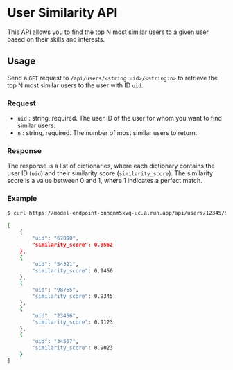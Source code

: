# User Similarity API

This API allows you to find the top N most similar users to a given user based on their skills and interests.

## Usage

Send a `GET` request to `/api/users/<string:uid>/<string:n>` to retrieve the top N most similar users to the user with ID `uid`.

### Request

- `uid` : string, required. The user ID of the user for whom you want to find similar users.
- `n` : string, required. The number of most similar users to return.

### Response

The response is a list of dictionaries, where each dictionary contains the user ID (`uid`) and their similarity score (`similarity_score`). The similarity score is a value between 0 and 1, where 1 indicates a perfect match.

### Example

```bash
$ curl https://model-endpoint-onhqnm5xvq-uc.a.run.app/api/users/12345/5

[
    {
        "uid": "67890",
        "similarity_score": 0.9562
    },
    {
        "uid": "54321",
        "similarity_score": 0.9456
    },
    {
        "uid": "98765",
        "similarity_score": 0.9345
    },
    {
        "uid": "23456",
        "similarity_score": 0.9123
    },
    {
        "uid": "34567",
        "similarity_score": 0.9023
    }
]
```
